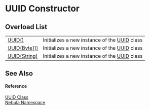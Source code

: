 # UUID Constructor


## Overload List
<table>
<tr>
<td><a href="M_Nebula_UUID__ctor">UUID()</a></td>
<td>Initializes a new instance of the <a href="T_Nebula_UUID">UUID</a> class</td></tr>
<tr>
<td><a href="M_Nebula_UUID__ctor_1">UUID(Byte[])</a></td>
<td>Initializes a new instance of the <a href="T_Nebula_UUID">UUID</a> class</td></tr>
<tr>
<td><a href="M_Nebula_UUID__ctor_2">UUID(String)</a></td>
<td>Initializes a new instance of the <a href="T_Nebula_UUID">UUID</a> class</td></tr>
</table>

## See Also


#### Reference
<a href="T_Nebula_UUID">UUID Class</a>  
<a href="N_Nebula">Nebula Namespace</a>  
